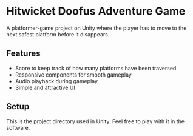 # Hitwicket Doofus Adventure Game

A platformer-game project on Unity where the player has to move to the next safest platform before it disappears.

## Features
- Score to keep track of how many platforms have been traversed
- Responsive components for smooth gameplay
- Audio playback during gameplay
- Simple and attractive UI

## Setup
This is the project directory used in Unity. Feel free to play with it in the software.
